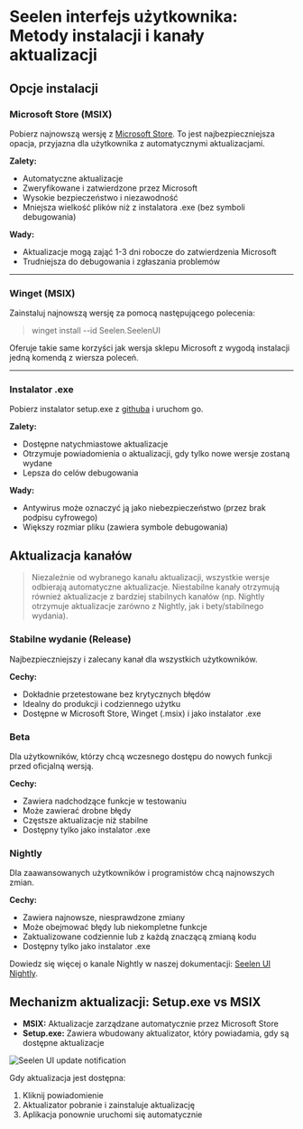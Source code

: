 # Seelen interfejs użytkownika: Metody instalacji i kanały aktualizacji

## Opcje instalacji

### Microsoft Store (MSIX)

Pobierz najnowszą wersję z [Microsoft Store](https://www.microsoft.com/store).
To jest najbezpieczniejsza opacja, przyjazna dla użytkownika z automatycznymi
aktualizacjami.

**Zalety:**

- Automatyczne aktualizacje
- Zweryfikowane i zatwierdzone przez Microsoft
- Wysokie bezpieczeństwo i niezawodność
- Mniejsza wielkość plików niż z instalatora .exe (bez symboli debugowania)

**Wady:**

- Aktualizacje mogą zająć 1-3 dni robocze do zatwierdzenia Microsoft
- Trudniejsza do debugowania i zgłaszania problemów

---

### Winget (MSIX)

Zainstaluj najnowszą wersję za pomocą następującego polecenia:

> winget install --id Seelen.SeelenUI

Oferuje takie same korzyści jak wersja sklepu Microsoft z wygodą
instalacji jedną komendą z wiersza poleceń.

---

### Instalator .exe

[//]: # (There's no good translation for "Releases page" in Polish, so I'll change it to "github")
Pobierz instalator setup.exe z
[githuba](https://github.com/eythaann/Seelen-UI/releases) i uruchom go.

**Zalety:**

- Dostępne natychmiastowe aktualizacje
- Otrzymuje powiadomienia o aktualizacji, gdy tylko nowe wersje zostaną wydane
- Lepsza do celów debugowania

**Wady:**

- Antywirus może oznaczyć ją jako niebezpieczeństwo (przez brak podpisu cyfrowego)
- Większy rozmiar pliku (zawiera symbole debugowania)

## Aktualizacja kanałów

> Niezależnie od wybranego kanału aktualizacji, wszystkie wersje odbierają
> automatyczne aktualizacje. Niestabilne kanały otrzymują również aktualizacje z
> bardziej stabilnych kanałów (np. Nightly otrzymuje aktualizacje zarówno z
> Nightly, jak i bety/stabilnego wydania).

### Stabilne wydanie (Release)

Najbezpieczniejszy i zalecany kanał dla wszystkich użytkowników.

**Cechy:**

- Dokładnie przetestowane bez krytycznych błędów
- Idealny do produkcji i codziennego użytku
- Dostępne w Microsoft Store, Winget (.msix) i jako instalator .exe

### Beta

Dla użytkowników, którzy chcą wczesnego dostępu do nowych funkcji przed
oficjalną wersją.

**Cechy:**

- Zawiera nadchodzące funkcje w testowaniu
- Może zawierać drobne błędy
- Częstsze aktualizacje niż stabilne
- Dostępny tylko jako instalator .exe

### Nightly

Dla zaawansowanych użytkowników i programistów chcą najnowszych zmian.

**Cechy:**

- Zawiera najnowsze, niesprawdzone zmiany
- Może obejmować błędy lub niekompletne funkcje
- Zaktualizowane codziennie lub z każdą znaczącą zmianą kodu
- Dostępny tylko jako instalator .exe

Dowiedz się więcej o kanale Nightly w naszej dokumentacji:
[Seelen UI Nightly](https://seelen.io/blog/nightly).

## Mechanizm aktualizacji: Setup.exe vs MSIX

- **MSIX:** Aktualizacje zarządzane automatycznie przez Microsoft Store
- **Setup.exe:** Zawiera wbudowany aktualizator, który powiadamia, gdy są
  dostępne aktualizacje

![Seelen UI update notification](https://github.com/Seelen-Inc/slu-blog/blob/master/blog/seelen-ui-distribution-channels/image.png?raw=true)

Gdy aktualizacja jest dostępna:

1. Kliknij powiadomienie
2. Aktualizator pobranie i zainstaluje aktualizację
3. Aplikacja ponownie uruchomi się automatycznie

